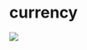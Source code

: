 # currency
<img src="https://user-images.githubusercontent.com/58556840/160382190-00a1735b-106a-4ff7-b135-c05149e3dbe9.png">

